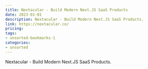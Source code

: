 ```yaml
---
title: Nextacular - Build Modern Next.JS SaaS Products
date: 2023-01-01
description: Nextacular - Build Modern Next.JS SaaS Products.
link: https://nextacular.co/
pricing: 
tags: 
- unsorted-bookmarks-1 
categories: 
- unsorted 
---
```


Nextacular - Build Modern Next.JS SaaS Products.